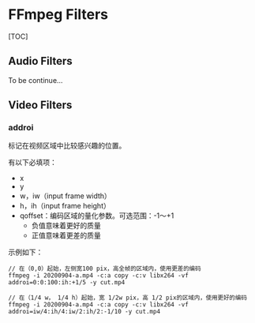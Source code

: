 # FFmpeg Filters

[TOC]

## Audio Filters

To be continue...

## Video Filters

### addroi

标记在视频区域中比较感兴趣的位置。

有以下必填项：

- x
- y
- w，iw（input frame width）
- h，ih（input frame height）
- qoffset：编码区域的量化参数。可选范围：-1～+1
  - 负值意味着更好的质量
  - 正值意味着更差的质量

示例如下：

```cassandra
// 在（0,0）起始，左侧宽100 pix，高全帧的区域内，使用更差的编码
ffmpeg -i 20200904-a.mp4 -c:a copy -c:v libx264 -vf addroi=0:0:100:ih:+1/5 -y cut.mp4

// 在（1/4 w， 1/4 h）起始，宽 1/2w pix，高 1/2 pix的区域内，使用更好的编码
ffmpeg -i 20200904-a.mp4 -c:a copy -c:v libx264 -vf addroi=iw/4:ih/4:iw/2:ih/2:-1/10 -y cut.mp4
```

